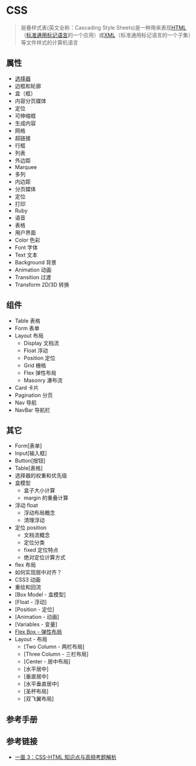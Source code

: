 # CSS

> 层叠样式表(英文全称：Cascading Style Sheets)是一种用来表现[HTML](https://baike.baidu.com/item/HTML)（[标准通用标记语言](https://baike.baidu.com/item/%E6%A0%87%E5%87%86%E9%80%9A%E7%94%A8%E6%A0%87%E8%AE%B0%E8%AF%AD%E8%A8%80/6805073)的一个应用）或[XML](https://baike.baidu.com/item/XML)（标准通用标记语言的一个子集）等文件样式的计算机语言

## 属性

- [选择器](docs/CSS%20-%20W3school/Reference/CSS%20选择器参考手册.md)
- 边框和轮廓
- 盒（框）
- 内容分页媒体
- 定位
- 可伸缩框
- 生成内容
- 网格
- 超链接
- 行框
- 列表
- 外边距
- Marquee
- 多列
- 内边距
- 分页媒体
- 定位
- 打印
- Ruby
- 语音
- 表格
- 用户界面
- Color 色彩
- Font 字体
- Text 文本
- Background 背景
- Animation 动画
- Transition 过渡
- Transform 2D/3D 转换

## 组件

- Table 表格
- Form 表单
- Layout 布局
  - Display 文档流
  - Float 浮动
  - Position 定位
  - Grid 栅格
  - Flex 弹性布局
  - Masonry 瀑布流
- Card 卡片
- Pagination 分页
- Nav 导航
- NavBar 导航栏

## 其它

- Form[表单]
- Input[输入框]
- Button[按钮]
- Table[表格]
- 选择器的权重和优先级
- 盒模型
  - 盒子大小计算
  - margin 的重叠计算
- 浮动 float
  - 浮动布局概念
  - 清理浮动
- 定位 position
  - 文档流概念
  - 定位分类
  - fixed 定位特点
  - 绝对定位计算方式
- flex 布局
- 如何实现居中对齐？
- CSS3 动画
- 重绘和回流
- [Box Model - 盒模型]
- [Float - 浮动]
- [Position - 定位]
- [Animation - 动画]
- [Variables - 变量]
- [Flex Box - 弹性布局](./Flex_Box.md)
- Layout - 布局
  - [Two Column - 两栏布局]
  - [Three Column - 三栏布局]
  - [Center - 居中布局]
  - [水平居中]
  - [垂直居中]
  - [水平垂直居中]
  - [圣杯布局]
  - [双飞翼布局]

## 参考手册

## 参考链接

- [一面 3：CSS-HTML 知识点与高频考题解析](https://juejin.im/post/5e76cfd0e51d4527286493f8)
